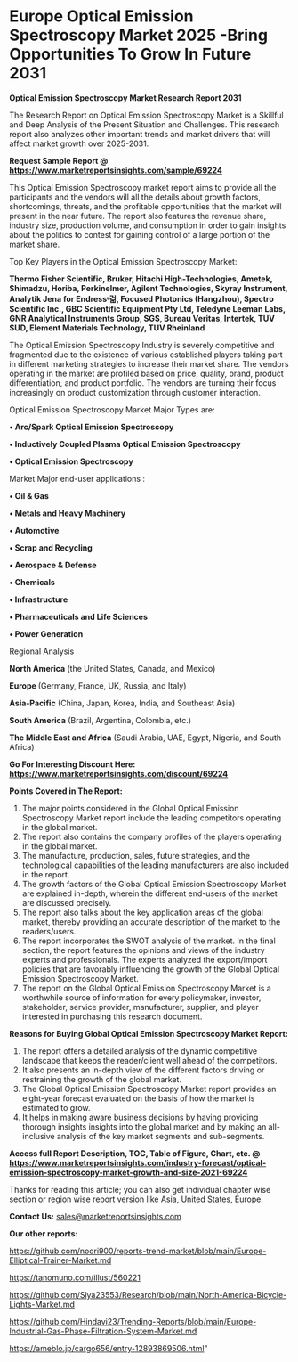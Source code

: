 # Europe Optical Emission Spectroscopy Market 2025 -Bring Opportunities To Grow In Future 2031

<strong>Optical Emission Spectroscopy Market Research Report 2031</strong>

The Research Report on Optical Emission Spectroscopy Market is a Skillful and Deep Analysis of the Present Situation and Challenges. This research report also analyzes other important trends and market drivers that will affect market growth over 2025-2031.

<strong>Request Sample Report @ <a href=https://www.marketreportsinsights.com/sample/69224>https://www.marketreportsinsights.com/sample/69224</a></strong>

This Optical Emission Spectroscopy market report aims to provide all the participants and the vendors will all the details about growth factors, shortcomings, threats, and the profitable opportunities that the market will present in the near future. The report also features the revenue share, industry size, production volume, and consumption in order to gain insights about the politics to contest for gaining control of a large portion of the market share.

Top Key Players in the Optical Emission Spectroscopy Market:

<strong>Thermo Fisher Scientific, Bruker, Hitachi High-Technologies, Ametek, Shimadzu, Horiba, Perkinelmer, Agilent Technologies, Skyray Instrument, Analytik Jena for Endressᶫ걺, Focused Photonics (Hangzhou), Spectro Scientific Inc., GBC Scientific Equipment Pty Ltd, Teledyne Leeman Labs, GNR Analytical Instruments Group, SGS, Bureau Veritas, Intertek, TUV SUD, Element Materials Technology, TUV Rheinland</strong>

The Optical Emission Spectroscopy Industry is severely competitive and fragmented due to the existence of various established players taking part in different marketing strategies to increase their market share. The vendors operating in the market are profiled based on price, quality, brand, product differentiation, and product portfolio. The vendors are turning their focus increasingly on product customization through customer interaction.

Optical Emission Spectroscopy Market Major Types are:

<strong>• Arc/Spark Optical Emission Spectroscopy

• Inductively Coupled Plasma Optical Emission Spectroscopy

• Optical Emission Spectroscopy</strong>

Market Major end-user applications :

<strong>• Oil & Gas

• Metals and Heavy Machinery

• Automotive

• Scrap and Recycling

• Aerospace & Defense

• Chemicals

• Infrastructure

• Pharmaceuticals and Life Sciences

• Power Generation</strong>

Regional Analysis

</u><strong><b>North America</b></strong> (the United States, Canada, and Mexico)

<strong><b>Europe </b></strong>(Germany, France, UK, Russia, and Italy)

<strong><b>Asia-Pacific</b></strong> (China, Japan, Korea, India, and Southeast Asia)

<strong><b>South America</b></strong> (Brazil, Argentina, Colombia, etc.)

<strong><b>The Middle East and Africa</b></strong> (Saudi Arabia, UAE, Egypt, Nigeria, and South Africa)

<strong>Go For Interesting Discount Here: <a href=https://www.marketreportsinsights.com/discount/69224>https://www.marketreportsinsights.com/discount/69224</a></strong>

<strong>Points Covered in The Report:</strong>
<ol>
  <li>The major points considered in the Global Optical Emission Spectroscopy Market report include the leading competitors operating in the global market.</li>
  <li>The report also contains the company profiles of the players operating in the global market.</li>
  <li>The manufacture, production, sales, future strategies, and the technological capabilities of the leading manufacturers are also included in the report.</li>
  <li>The growth factors of the Global Optical Emission Spectroscopy Market are explained in-depth, wherein the different end-users of the market are discussed precisely.</li>
  <li>The report also talks about the key application areas of the global market, thereby providing an accurate description of the market to the readers/users.</li>
  <li>The report incorporates the SWOT analysis of the market. In the final section, the report features the opinions and views of the industry experts and professionals. The experts analyzed the export/import policies that are favorably influencing the growth of the Global Optical Emission Spectroscopy Market.</li>
  <li>The report on the Global Optical Emission Spectroscopy Market is a worthwhile source of information for every policymaker, investor, stakeholder, service provider, manufacturer, supplier, and player interested in purchasing this research document.</li>
</ol>
<strong>Reasons for Buying Global Optical Emission Spectroscopy Market Report:</strong>

<ol>
  <li>The report offers a detailed analysis of the dynamic competitive landscape that keeps the reader/client well ahead of the competitors.</li>
  <li>It also presents an in-depth view of the different factors driving or restraining the growth of the global market.</li>
  <li>The Global Optical Emission Spectroscopy Market report provides an eight-year forecast evaluated on the basis of how the market is estimated to grow.</li>
  <li>It helps in making aware business decisions by having providing thorough insights insights into the global market and by making an all-inclusive analysis of the key market segments and sub-segments.</li>
</ol>
<strong>Access full Report Description, TOC, Table of Figure, Chart, etc. @ <a href=https://www.marketreportsinsights.com/industry-forecast/optical-emission-spectroscopy-market-growth-and-size-2021-69224>https://www.marketreportsinsights.com/industry-forecast/optical-emission-spectroscopy-market-growth-and-size-2021-69224</a></strong>


Thanks for reading this article; you can also get individual chapter wise section or region wise report version like Asia, United States, Europe.

<strong>Contact Us:</strong>
sales@marketreportsinsights.com

<strong>Our other reports:</strong>

<a href=https://github.com/noori900/reports-trend-market/blob/main/Europe-Elliptical-Trainer-Market.md>https://github.com/noori900/reports-trend-market/blob/main/Europe-Elliptical-Trainer-Market.md</a>

<a href=https://tanomuno.com/illust/560221>https://tanomuno.com/illust/560221</a>

<a href=https://github.com/Siya23553/Research/blob/main/North-America-Bicycle-Lights-Market.md>https://github.com/Siya23553/Research/blob/main/North-America-Bicycle-Lights-Market.md</a>

<a href=https://github.com/Hindavi23/Trending-Reports/blob/main/Europe-Industrial-Gas-Phase-Filtration-System-Market.md>https://github.com/Hindavi23/Trending-Reports/blob/main/Europe-Industrial-Gas-Phase-Filtration-System-Market.md</a>

<a href=https://ameblo.jp/cargo656/entry-12893869506.html>https://ameblo.jp/cargo656/entry-12893869506.html</a>"

